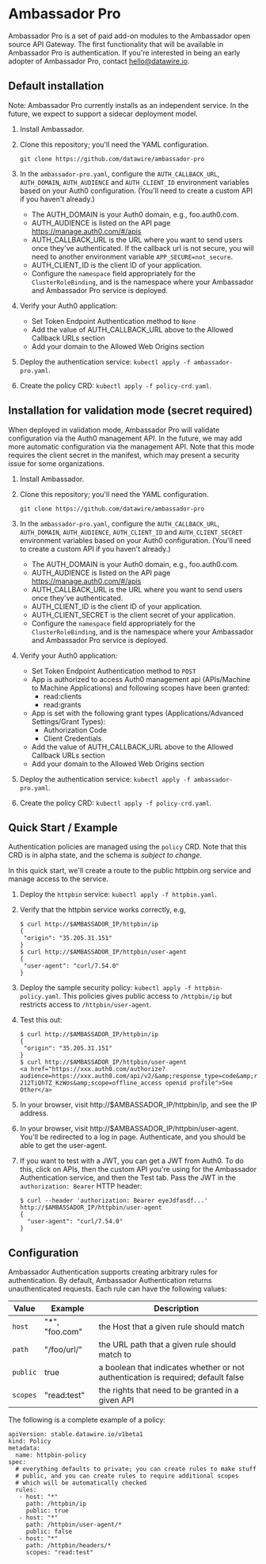 # Ambassador Pro

Ambassador Pro is a set of paid add-on modules to the Ambassador open source API Gateway. The first functionality that will be available in Ambassador Pro is authentication. If you're interested in being an early adopter of Ambassador Pro, contact hello@datawire.io.

## Default installation

Note: Ambassador Pro currently installs as an independent service. In the future, we expect to support a sidecar deployment model.

1. Install Ambassador.
2. Clone this repository; you'll need the YAML configuration.
   
   ```
   git clone https://github.com/datawire/ambassador-pro
   ```

3. In the `ambassador-pro.yaml`, configure the `AUTH_CALLBACK_URL`, `AUTH_DOMAIN`, `AUTH_AUDIENCE` and `AUTH_CLIENT_ID` environment variables based on your Auth0 configuration. (You'll need to create a custom API if you haven't already.)
   * The AUTH_DOMAIN is your Auth0 domain, e.g., foo.auth0.com.
   * AUTH_AUDIENCE is listed on the API page https://manage.auth0.com/#/apis
   * AUTH_CALLBACK_URL is the URL where you want to send users once they've authenticated. If the callback url is not secure, you will need to another environment variable `APP_SECURE=not_secure`.
   * AUTH_CLIENT_ID is the client ID of your application.
   * Configure the `namespace` field appropriately for the `ClusterRoleBinding`, and is the namespace where your Ambassador and Ambassador Pro service is deployed.
4. Verify your Auth0 application:
   * Set Token Endpoint Authentication method to `None`
   * Add the value of AUTH_CALLBACK_URL above to the Allowed Callback URLs section
   * Add your domain to the Allowed Web Origins section
5. Deploy the authentication service: `kubectl apply -f ambassador-pro.yaml`.
6. Create the policy CRD: `kubectl apply -f policy-crd.yaml`.

## Installation for validation mode (secret required)

When deployed in validation mode, Ambassador Pro will validate configuration via the Auth0 management API. In the future, we may add more automatic configuration via the management API. Note that this mode requires the client secret in the manifest, which may present a security issue for some organizations.

1. Install Ambassador.
2. Clone this repository; you'll need the YAML configuration.
   
   ```
   git clone https://github.com/datawire/ambassador-pro
   ```

3. In the `ambassador-pro.yaml`, configure the `AUTH_CALLBACK_URL`, `AUTH_DOMAIN`, `AUTH_AUDIENCE`, `AUTH_CLIENT_ID` and `AUTH_CLIENT_SECRET` environment variables based on your Auth0 configuration. (You'll need to create a custom API if you haven't already.)
   * The AUTH_DOMAIN is your Auth0 domain, e.g., foo.auth0.com.
   * AUTH_AUDIENCE is listed on the API page https://manage.auth0.com/#/apis
   * AUTH_CALLBACK_URL is the URL where you want to send users once they've authenticated.
   * AUTH_CLIENT_ID is the client ID of your application.
   * AUTH_CLIENT_SECRET is the client secret of your application. 
   * Configure the `namespace` field appropriately for the `ClusterRoleBinding`, and is the namespace where your Ambassador and Ambassador Pro service is deployed.
4. Verify your Auth0 application:
   * Set Token Endpoint Authentication method to `POST`
   * App is authorized to access Auth0 management api (APIs/Machine to Machine Applications) and following scopes have been granted:
      * read:clients
      * read:grants
   * App is set with the following grant types (Applications/Advanced Settings/Grant Types):
      * Authorization Code
      * Client Credentials   
   * Add the value of AUTH_CALLBACK_URL above to the Allowed Callback URLs section
   * Add your domain to the Allowed Web Origins section
5. Deploy the authentication service: `kubectl apply -f ambassador-pro.yaml`.
6. Create the policy CRD: `kubectl apply -f policy-crd.yaml`.

## Quick Start / Example

Authentication policies are managed using the `policy` CRD. Note that this CRD is in alpha state, and the schema is *subject to change*.

In this quick start, we'll create a route to the public httpbin.org service and manage access to the service.

1. Deploy the `httpbin` service: `kubectl apply -f httpbin.yaml`.
2. Verify that the httpbin service works correctly, e.g,

   ```
   $ curl http://$AMBASSADOR_IP/httpbin/ip
   {
    "origin": "35.205.31.151"
   }
   $ curl http://$AMBASSADOR_IP/httpbin/user-agent
   {
    "user-agent": "curl/7.54.0"
   }
   ```

3. Deploy the sample security policy: `kubectl apply -f httpbin-policy.yaml`. This policies gives public access to `/httpbin/ip` but restricts access to `/httpbin/user-agent`.
4. Test this out:

   ```
   $ curl http://$AMBASSADOR_IP/httpbin/ip
   {
    "origin": "35.205.31.151"
   }
   $ curl http://$AMBASSADOR_IP/httpbin/user-agent
   <a href="https://xxx.auth0.com/authorize?audience=https://xxx.auth0.com/api/v2/&amp;response_type=code&amp;redirect_uri=http://35.226.13.0/callback&amp;client_id=Z6m3lwCot6GaThT4L142nkOKNPeDe87n&amp;state=eyJhbGciOiJIUzI1NiIsInR5cCI6IkpXVCJ9.eyJleHAiOjE1MzY2OTQ2MjglhdCI6MUzNjY5NDMyOCwianRpIjoiN2FjOThjZTQtYjdjZi00NTU3LTlkYTEtZGJjNzZjYzNjZjg4IiwibmJmIjowLCJwYXRoIjoiL2h0dHBiaW4vdXNi1hZ2VudCJ9.NtBA5deqPn5XI7vonca4tpgYNrM-212TiQhTZ_KzWos&amp;scope=offline_access openid profile">See Other</a>
   ```

5. In your browser, visit http://$AMBASSADOR_IP/httpbin/ip, and see the IP address.

6. In your browser, visit http://$AMBASSADOR_IP/httpbin/user-agent. You'll be redirected to a log in page. Authenticate, and you should be able to get the user-agent.

7. If you want to test with a JWT, you can get a JWT from Auth0. To do this, click on APIs, then the custom API you're using for the Ambassador Authentication service, and then the Test tab. Pass the JWT in the `authorization: Bearer` HTTP header:

   ```
   $ curl --header 'authorization: Bearer eyeJdfasdf...' http://$AMBASSADOR_IP/httpbin/user-agent
   {
     "user-agent": "curl/7.54.0"
   }
   ```

## Configuration

Ambassador Authentication supports creating arbitrary rules for authentication. By default, Ambassador Authentication returns unauthenticated requests. Each rule can have the following values:

| Value     | Example    | Description |
| -----     | -------    | -----------                  |
| `host`    | "*", "foo.com" | the Host that a given rule should match |
| `path`    | "/foo/url/"    | the URL path that a given rule should match to |
| `public`  | true           | a boolean that indicates whether or not authentication is required; default false |
| `scopes`  | "read:test" | the rights that need to be granted in a given API |

The following is a complete example of a policy:

```
apiVersion: stable.datawire.io/v1beta1
kind: Policy
metadata:
  name: httpbin-policy
spec:
  # everything defaults to private; you can create rules to make stuff
  # public, and you can create rules to require additional scopes
  # which will be automatically checked
  rules:
   - host: "*"
     path: /httpbin/ip
     public: true
   - host: "*"
     path: /httpbin/user-agent/*
     public: false
   - host: "*"
     path: /httpbin/headers/*
     scopes: "read:test"
```